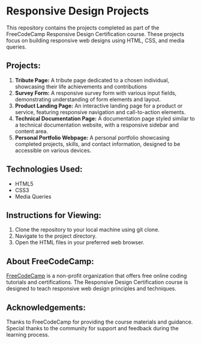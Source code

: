 <h1>Responsive Design Projects</h1>
<p>This repository contains the projects completed as part of the FreeCodeCamp Responsive Design Certification course. These projects focus on building responsive web designs using HTML, CSS, and media queries.</p>

<h2>Projects:</h2>
<ol>
    <li><strong>Tribute Page:</strong> A tribute page dedicated to a chosen individual, showcasing their life achievements and contributions</li>
<li><strong>Survey Form:</strong> A responsive survey form with various input fields, demonstrating understanding of form elements and layout.</li>

<li><strong>Product Landing Page:</strong> An interactive landing page for a product or service, featuring responsive navigation and call-to-action elements.</li>

<li><strong>Technical Documentation Page:</strong> A documentation page styled similar to a technical documentation website, with a responsive sidebar and content area.</li>

<li><strong>Personal Portfolio Webpage:</strong> A personal portfolio showcasing completed projects, skills, and contact information, designed to be accessible on various devices.</li>
</ol>

<h2>Technologies Used:</h2>
<ul>
<li>HTML5</li>
<li>CSS3</li>
<li>Media Queries</li>
</ul>
<h2>Instructions for Viewing:</h2>
<ol>
<li>Clone the repository to your local machine using git clone.</li>
<li>Navigate to the project directory.</li>
<li>Open the HTML files in your preferred web browser.</li>
</ol>

<h2>About FreeCodeCamp:</h2>
<p><a href="https://www.freecodecamp.org/">FreeCodeCamp</a> is a non-profit organization that offers free online coding tutorials and certifications. The Responsive Design Certification course is designed to teach responsive web design principles and techniques.</p>

<h2>Acknowledgements:</h2>
<p>Thanks to FreeCodeCamp for providing the course materials and guidance.
Special thanks to the community for support and feedback during the learning process.</p>
